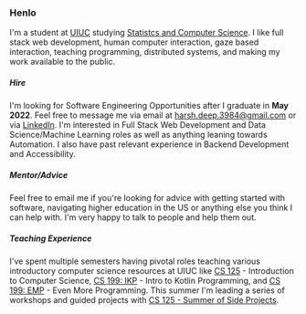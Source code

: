 ### Henlo

I'm a student at [UIUC](https://cs.illinois.edu/) studying [Statistcs and Computer Science](https://cs.illinois.edu/academics/undergraduate/degree-program-options/bs-statistics-computer-science). I like full stack web development, human computer interaction, gaze based interaction, teaching programming, distributed systems, and making my work available to the public.

##### Hire 

I'm looking for Software Engineering Opportunities after I graduate in **May 2022**. Feel free to message me via email at harsh.deep.3984@gmail.com or via [LinkedIn](https://www.linkedin.com/in/harsh183/). I'm interested in Full Stack Web Development and Data Science/Machine Learning roles as well as anything leaning towards Automation. I also have past relevant experience in Backend Development and Accessibility.

##### Mentor/Advice

Feel free to email me if you're looking for advice with getting started with software, navigating higher education in the US or anything else you think I can help with. I'm very happy to talk to people and help them out.

##### Teaching Experience

I've spent multiple semesters having pivotal roles teaching various introductory computer science resources at UIUC like [CS 125](https://cs125.cs.illinois.edu/) -  Introduction to Computer Science, [CS 199: IKP](https://kotlin.cs.illinois.edu/) - Intro to Kotlin Programming, and [CS 199: EMP](https://cs199emp.netlify.app/) - Even More Programming. This summer I'm leading a series of workshops and guided projects with [CS 125 - Summer of Side Projects](125summer.tech/).

<!--
**harsh183/harsh183** is a ✨ _special_ ✨ repository because its `README.md` (this file) appears on your GitHub profile.

Here are some ideas to get you started:

- 🔭 I’m currently working on ...
- 🌱 I’m currently learning ...
- 👯 I’m looking to collaborate on ...
- 🤔 I’m looking for help with ...
- 💬 Ask me about ...
- 📫 How to reach me: ...
- 😄 Pronouns: ...
- ⚡ Fun fact: ...
-->
